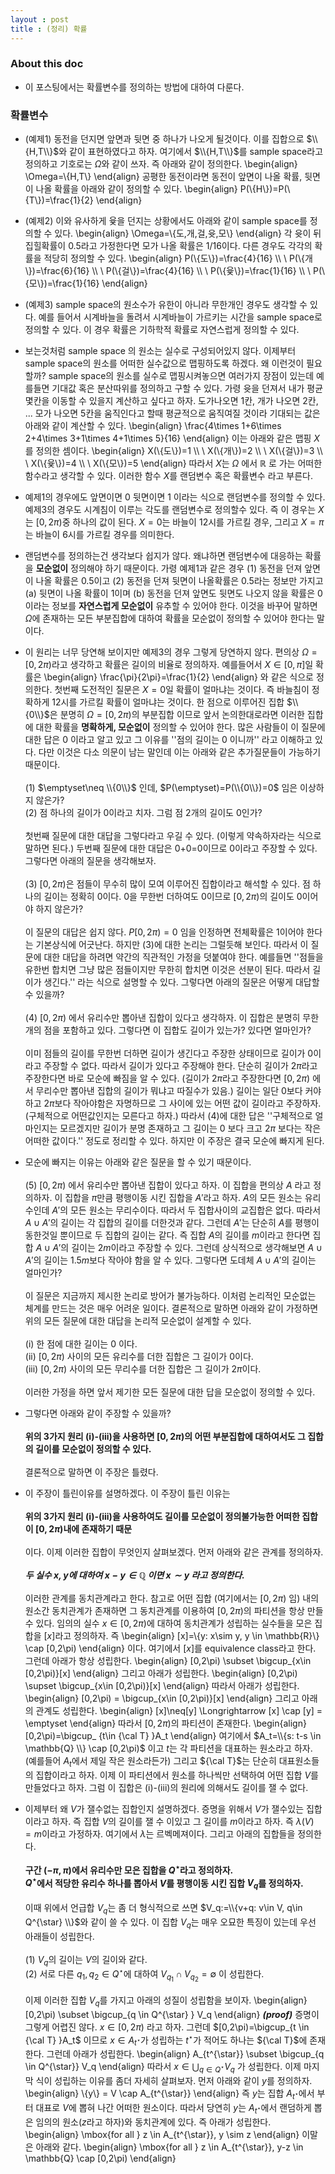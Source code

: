 ```yaml
---
layout : post 
title : (정리) 확률 
---
```


### About this doc 
- 이 포스팅에서는 확률변수를 정의하는 방법에 대하여 다룬다. 

### 확률변수 

- (예제1) 동전을 던지면 앞면과 뒷면 중 하나가 나오게 될것이다. 이를 집합으로 $\\{H,T\\}$와 같이 표현하였다고 하자. 
여기에서 $\\{H,T\\}$를 sample space라고 정의하고 기호로는 $\Omega$와 같이 쓰자. 즉 아래와 같이 정의한다. 
\begin{align}
\Omega=\\{H,T\\}
\end{align}
공평한 동전이라면 동전이 앞면이 나올 확률, 뒷면이 나올 확률을 아래와 같이 정의할 수 있다. 
\begin{align}
P(\\{H\\})=P(\\{T\\})=\frac{1}{2}
\end{align}

- (예제2) 이와 유사하게 윷을 던지는 상황에서도 아래와 같이 sample space를 정의할 수 있다. 
\begin{align}
\Omega=\\{도,개,걸,윳,모\\}
\end{align}
각 윳이 뒤집힐확률이 0.5라고 가정한다면 모가 나올 확률은 1/16이다. 다른 경우도 각각의 확률을 적당히 정의할 수 있다. 
\begin{align}
P(\\{도\\})=\frac{4}{16} \\\\ \\
P(\\{개\\})=\frac{6}{16} \\\\ \\
P(\\{걸\\})=\frac{4}{16} \\\\ \\
P(\\{윷\\})=\frac{1}{16} \\\\ \\
P(\\{모\\})=\frac{1}{16}
\end{align}

- (예제3) sample space의 원소수가 유한이 아니라 무한개인 경우도 생각할 수 있다. 예를 들어서 시계바늘을 돌려서 시계바늘이 가르키는 시간을 sample space로 정의할 수 있다. 이 경우 확률은 기하학적 확률로 자연스럽게 정의할 수 있다. 

- 보는것처럼 sample space 의 원소는 실수로 구성되어있지 않다. 이제부터 sample space의 원소를 어떠한 실수값으로 맵핑하도록 하겠다. 왜 이런것이 필요할까? sample space의 원소를 실수로 맵핑시켜놓으면 여러가지 장점이 있는데 예를들면 기대값 혹은 분산따위를 정의하고 구할 수 있다. 가령 윳을 던져서 내가 평균 몇칸을 이동할 수 있을지 계산하고 싶다고 하자. 도가나오면 1칸, 개가 나오면 2칸, ... 모가 나오면 5칸을 움직인다고 할때 평균적으로 움직여질 것이라 기대되는 값은 아래와 같이 계산할 수 있다. 
\begin{align}
\frac{4\times 1+6\times 2+4\times 3+1\times 4+1\times 5}{16}
\end{align}
이는 아래와 같은 맵핑 $X$를 정의한 셈이다. 
\begin{align}
X(\\{도\\})=1 \\\\ \\
X(\\{개\\})=2 \\\\ \\
X(\\{걸\\})=3 \\\\ \\ 
X(\\{윷\\})=4 \\\\ \\
X(\\{모\\})=5
\end{align}
따라서 $X$는 $\Omega$ 에서 $\mathbb{R}$ 로 가는 어떠한 함수라고 생각할 수 있다. 이러한 함수 $X$를 랜덤변수 혹은 확률변수 라고 부른다. 

- 예제1의 경우에도 앞면이면 0 뒷면이면 1 이라는 식으로 랜덤변수를 정의할 수 있다. 예제3의 경우도 시계침이 이루는 각도를 랜덤변수로 정의할수 있다. 즉 이 경우는 $X$는 $[0,2\pi)$중 하나의 값이 된다. $X=0$는 바늘이 12시를 가르킬 경우, 그리고 $X=\pi$는 바늘이 6시를 가르킬 경우를 의미한다. 

- 랜덤변수를 정의하는건 생각보다 쉽지가 않다. 왜냐하면 랜덤변수에 대응하는 확률을 **모순없이** 정의해야 하기 때문이다. 가령 예제1과 같은 경우 (1) 동전을 던져 앞면이 나올 확률은 0.5이고 (2) 동전을 던져 뒷면이 나올확률은 0.5라는 정보만 가지고 (a) 뒷면이 나올 확률이 1이며 (b) 동전을 던져 앞면도 뒷면도 나오지 않을 확률은 0이라는 정보를 **자연스럽게 모순없이** 유추할 수 있어야 한다. 이것을 바꾸어 말하면 $\Omega$에 존재하는 모든 부분집합에 대하여 확률을 모순없이 정의할 수 있어야 한다는 말이다. 

- 이 원리는 너무 당연해 보이지만 예제3의 경우 그렇게 당연하지 않다. 편의상 $\Omega=[0,2\pi)$라고 생각하고 확률은 길이의 비율로 정의하자. 예를들어서 $X \in [0,\pi]$일 확률은 
\begin{align}
\frac{\pi}{2\pi}=\frac{1}{2}
\end{align}
와 같은 식으로 정의한다. 첫번째 도전적인 질문은 $X=0$일 확률이 얼마냐는 것이다. 즉 바늘침이 정확하게 12시를 가르킬 확률이 얼마냐는 것이다. 한 점으로 이루어진 집합 $\\{0\\}$은 분명히 $\Omega=[0,2\pi)$의 부분집합 이므로 앞서 논의한대로라면 이러한 집합에 대한 확률을 **명확하게, 모순없이** 정의할 수 있어야 한다. 많은 사람들이 이 질문에 대한 답은 $0$ 이라고 알고 있고 그 이유를 ''점의 길이는 0 이니까'' 라고 이해하고 있다. 다만 이것은 다소 의문이 남는 말인데 이는 아래와 같은 추가질문들이 가능하기 때문이다. <br/><br/>
(1) $\emptyset\neq \\{0\\}$ 인데, $P(\emptyset)=P(\\{0\\})=0$ 임은 이상하지 않은가? <br/>
(2) 점 하나의 길이가 0이라고 치자. 그럼 점 2개의 길이도 0인가? <br/><br/> 
첫번째 질문에 대한 대답을 그렇다라고 우길 수 있다. (이렇게 약속하자라는 식으로 말하면 된다.) 두번째 질문에 대한 대답은 0+0=0이므로 0이라고 주장할 수 있다. 그렇다면 아래의 질문을 생각해보자. <br/><br/>
(3) $[0,2\pi)$은 점들이 무수히 많이 모여 이루어진 집합이라고 해석할 수 있다. 점 하나의 길이는 정확히 0이다. 0을 무한번 더하여도 0이므로 $[0,2\pi)$의 길이도 0이어야 하지 않은가? <br/><br/>
이 질문의 대답은 쉽지 않다. $P[0,2\pi)=0$ 임을 인정하면 전체확률은 1이어야 한다는 기본상식에 어긋난다. 하지만 (3)에 대한 논리는 그럴듯해 보인다. 따라서 이 질문에 대한 대답을 하려면 약간의 직관적인 가정을 덧붙여야 한다. 예를들면 ''점들을 유한번 합치면 그냥 많은 점들이지만 무한히 합치면 이것은 선분이 된다. 따라서 길이가 생긴다.'' 라는 식으로 설명할 수 있다. 그렇다면 아래의 질문은 어떻게 대답할 수 있을까? <br/><br/>
(4) $[0,2\pi)$ 에서 유리수만 뽑아낸 집합이 있다고 생각하자. 이 집합은 분명히 무한개의 점을 포함하고 있다. 그렇다면 이 집합도 길이가 있는가? 있다면 얼마인가? <br/><br/> 
이미 점들의 길이를 무한번 더하면 길이가 생긴다고 주장한 상태이므로 길이가 0이라고 주장할 수 없다. 따라서 길이가 있다고 주장해야 한다. 단순히 길이가 $2\pi$라고 주장한다면 바로 모순에 빠짐을 알 수 있다. (길이가 $2\pi$라고 주장한다면 $[0,2\pi)$ 에서 무리수만 뽑아낸 집합의 길이가 뭐냐고 따질수가 있음.) 길이는 일단 0보다 커야하고 $2\pi$보다 작아야함은 자명하므로 그 사이에 있는 어떤 값이 길이라고 주장하자. (구체적으로 어떤값인지는 모른다고 하자.) 따라서 (4)에 대한 답은 ''구체적으로 얼마인지는 모르겠지만 길이가 분명 존재하고 그 길이는 0 보다 크고 $2\pi$ 보다는 작은 어떠한 값이다.'' 정도로 정리할 수 있다. 하지만 이 주장은 결국 모순에 빠지게 된다. 

- 모순에 빠지는 이유는 아래와 같은 질문을 할 수 있기 때문이다. <br/><br/> 
(5) $[0,2\pi)$ 에서 유리수만 뽑아낸 집합이 있다고 하자. 이 집합을 편의상 $A$ 라고 정의하자. 이 집합을 $\pi$만큼 평행이동 시킨 집합을 $A'$라고 하자. $A$의 모든 원소는 유리수인데 $A'$의 모든 원소는 무리수이다. 따라서 두 집합사이의 교집합은 없다. 따라서 $A \cup A'$의 길이는 각 집합의 길이를 더한것과 같다. 그런데 $A'$는 단순히 $A$를 평행이동한것일 뿐이므로 두 집합의 길이는 같다. 즉 집합 $A$의 길이를 $m$이라고 한다면 집합 $A \cup A'$의 길이는 $2m$이라고 주장할 수 있다. 그런데 상식적으로 생각해보면 $A \cup A'$의 길이는 $1.5m$보다 작아야 함을 알 수 있다. 그렇다면 도데체 $A \cup A'$의 길이는 얼마인가? <br/><br/>
이 질문은 지금까지 제시한 논리로 방어가 불가능하다. 이처럼 논리적인 모순없는 체계를 만드는 것은 매우 어려운 일이다. 결론적으로 말하면 아래와 같이 가정하면 위의 모든 질문에 대한 대답을 논리적 모순없이 설계할 수 있다. <br/><br/> 
(i) 한 점에 대한 길이는 $0$ 이다. <br/>
(ii) $[0,2\pi)$ 사이의 모든 유리수를 더한 집합은 그 길이가 $0$이다. <br/>
(iii) $[0,2\pi)$ 사이의 모든 무리수를 더한 집합은 그 길이가 $2\pi$이다. <br/><br/> 
이러한 가정을 하면 앞서 제기한 모든 질문에 대한 답을 모순없이 정의할 수 있다. 

- 그렇다면 아래와 같이 주장할 수 있을까? <br/><br/>
**위의 3가지 원리 (i)-(iii)을 사용하면 $[0,2\pi)$의 어떤 부분집합에 대하여서도 그 집합의 길이를 모순없이 정의할 수 있다.**
<br/><br/>
결론적으로 말하면 이 주장은 틀렸다. 

- 이 주장이 틀린이유를 설명하겠다. 이 주장이 틀린 이유는 <br/><br/>
**위의 3가지 원리 (i)-(iii)을 사용하여도 길이를 모순없이 정의불가능한 어떠한 집합이 $[0,2\pi)$내에 존재하기 때문** <br/><br/>
이다. 이제 이러한 집합이 무엇인지 살펴보겠다. 먼저 아래와 같은 관계를 정의하자. <br/><br/>
***두 실수 $x,y$에 대하여  $x-y \in \mathbb{Q}$ 이면 $x\sim y$ 라고 정의한다.***<br/><br/>
이러한 관계를 동치관계라고 한다. 참고로 어떤 집합 (여기에서는 $[0,2\pi)$ 임) 내의 원소간 동치관계가 존재하면 그 동치관계를 이용하여 $[0,2\pi)$의 파티션을 항상 만들 수 있다. 임의의 실수 $x \in [0,2\pi)$에 대하여 동치관계가 성립하는 실수들을 모은 집합을 $[x]$라고 정의하자. 즉 
\begin{align}
[x]=\\{y: x\sim y, y \in \mathbb{R}\\} \cap [0,2\pi)
\end{align}
이다. 여기에서 $[x]$를 equivalence class라고 한다. 그런데 아래가 항상 성립한다. 
\begin{align}
[0,2\pi) \subset \bigcup_{x\in [0,2\pi)}[x]
\end{align}
그리고 아래가 성립한다. 
\begin{align}
[0,2\pi) \supset \bigcup_{x\in [0,2\pi)}[x]
\end{align}
따라서 아래가 성립한다. 
\begin{align}
[0,2\pi) = \bigcup_{x\in [0,2\pi)}[x]
\end{align}
그리고 아래의 관계도 성립한다. 
\begin{align}
[x]\neq[y] \Longrightarrow [x] \cap [y] = \emptyset 
\end{align}
따라서 $[0,2\pi)$의 파티션이 존재한다. 
\begin{align}
[0,2\pi)=\bigcup_ {t\in {\cal T} }A_t
\end{align}
여기에서 $A_t=\\{s: t-s \in \mathbb{Q} \\} \cap [0,2\pi)$ 이고 $t$는 각 파티션을 대표하는 원소라고 하자. (예를들어 $A_t$에서 제일 작은 원소라든가) 그리고 ${\cal T}$는 단순히 대표원소들의 집합이라고 하자. 이제 이 파티션에서 원소를 하나씩만 선택하여 어떤 집합 $V$를 만들었다고 하자. 그럼 이 집합은 (i)-(iii)의 원리에 의해서도 길이를 잴 수 없다. 

- 이제부터 왜 $V$가 잴수없는 집합인지 설명하겠다. 증명을 위해서 $V$가 잴수있는 집합이라고 하자. 즉 집합 $V$의 길이를 잴 수 이있고 그 길이를 $m$이라고 하자. 즉 $\lambda(V)=m$이라고 가정하자. 여기에서 $\lambda$는 르벡메져이다. 그리고 아래의 집합들을 정의한다. <br/><br/>
**구간 $(-\pi,\pi)$에서 유리수만 모은 집합을 $Q^{\star}$라고 정의하자.**<br/>
**$Q^{\star}$에서 적당한 유리수 하나를 뽑아서 $V$를 평행이동 시킨 집합 $V_q$를 정의하자.** <br/><br/> 
이때 위에서 언급합 $V_q$는 좀 더 형식적으로 쓰면 $V_q:=\\{v+q: v\in V, q\in Q^{\star} \\}$와 같이 쓸 수 있다. 이 집합 $V_q$는 매우 오묘한 특징이 있는데 우선 아래들이 성립한다. <br/><br/>
(1) $V_q$의 길이는 $V$의 길이와 같다. <br/>
(2) 서로 다른 $q_1,q_2 \in Q^{\star}$에 대하여 $V_{q_1} \cap V_{q_2} = \emptyset$ 이 성립한다. <br/><br/>
이제 이러한 집합 $V_q$를 가지고 아래의 성질이 성립함을 보이자. 
\begin{align}
[0,2\pi) \subset \bigcup_{q \in Q^{\star} } V_q
\end{align}
***(proof)*** 증명이 그렇게 어렵진 않다. $x \in [0,2\pi)$ 라고 하자. 그런데 $[0,2\pi)=\bigcup_{t \in {\cal T} }A_t$ 이므로 $x\in A_{t^{\star}}$가 성립하는 $t^{\star}$가 적어도 하나는 ${\cal T}$에 존재한다. 그런데 아래가 성립한다. 
\begin{align}
A_{t^{\star}} \subset \bigcup_{q \in Q^{\star}} V_q
\end{align}
따라서 $x \in \bigcup_{q \in Q^{\star}} V_q$ 가 성립한다. 이제 마지막 식이 성립하는 이유를 좀더 자세히 살펴보자. 먼저 아래와 같이 $y$를 정의하자. 
\begin{align}
\\{y\\} = V \cap A_{t^{\star}}
\end{align}
즉 $y$는 집합 $A_{t^{\star}}$에서 부터 대표로 $V$에 뽑혀 나간 어떠한 원소이다. 따라서 당연히 $y$는 $A_{t^{\star}}$에서 랜덤하게 뽑은 임의의 원소($z$라고 하자)와  동치관계에 있다. 즉 아래가 성립한다. 
\begin{align}
\mbox{for all } z \in A_{t^{\star}}, y \sim z 
\end{align}
이말은 아래와 같다. 
\begin{align}
\mbox{for all } z \in A_{t^{\star}}, y-z \in \mathbb{Q} \cap [0,2\pi)
\end{align}

